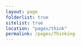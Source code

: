 ```yaml
---
layout: page
folderlist: true
sitelist: true
location: "pages/think"
permalink: /pages/Thinking
---
```


